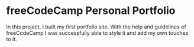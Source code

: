 # freeCodeCamp Personal Portfolio

In this project, I built my first portfolio site. With the help and guidelines of freeCodeCamp I was successfully able to style it and add my own touches to it.